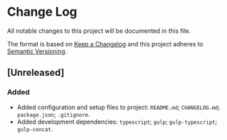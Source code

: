 # Change Log
All notable changes to this project will be documented in this file.

The format is based on [Keep a Changelog](http://keepachangelog.com/) and this project adheres to [Semantic Versioning](http://semver.org/).

## [Unreleased]
### Added
- Added configuration and setup files to project: `README.md`; `CHANGELOG.md`; `package.json`; `.gitignore`.
- Added development dependencies: `typescript`; `gulp`; `gulp-typescript`; `gulp-concat`.
